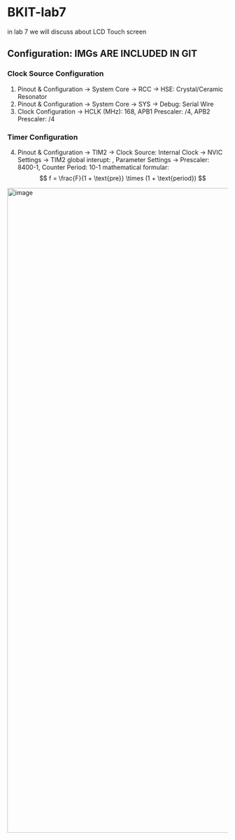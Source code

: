 # BKIT-lab7
in lab 7 we will discuss about LCD Touch screen

## Configuration: IMGs ARE INCLUDED IN GIT
### Clock Source Configuration
1. Pinout & Configuration -> System Core -> RCC -> HSE: Crystal/Ceramic Resonator
2. Pinout & Configuration -> System Core -> SYS -> Debug: Serial Wire
3. Clock Configuration -> HCLK (MHz): 168, APB1 Prescaler: /4, APB2 Prescaler: /4

### Timer Configuration
4. Pinout & Configuration -> TIM2 -> Clock Source: Internal Clock -> NVIC Settings -> TIM2 global interupt: <tick enable>, Parameter Settings -> Prescaler: 8400-1, Counter Period: 10-1
mathematical formular: 
$$
f = \frac{F}{1 + \text{pre}} \times (1 + \text{period})
$$

<img width="1470" alt="image" src="https://github.com/user-attachments/assets/4c640649-369e-4aa0-8078-4852789ad9ef">

